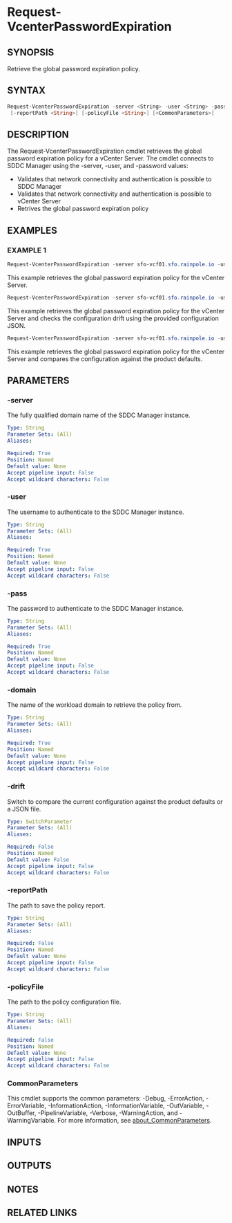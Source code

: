 # Request-VcenterPasswordExpiration

## SYNOPSIS

Retrieve the global password expiration policy.

## SYNTAX

```powershell
Request-VcenterPasswordExpiration -server <String> -user <String> -pass <String> -domain <String> [-drift]
 [-reportPath <String>] [-policyFile <String>] [<CommonParameters>]
```

## DESCRIPTION

The Request-VcenterPasswordExpiration cmdlet retrieves the global password expiration policy for a vCenter
Server.
The cmdlet connects to SDDC Manager using the -server, -user, and -password values:

- Validates that network connectivity and authentication is possible to SDDC Manager
- Validates that network connectivity and authentication is possible to vCenter Server
- Retrives the global password expiration policy

## EXAMPLES

### EXAMPLE 1

```powershell
Request-VcenterPasswordExpiration -server sfo-vcf01.sfo.rainpole.io -user administrator@vsphere.local -pass VMw@re1! -domain sfo-m01
```

This example retrieves the global password expiration policy for the vCenter Server.

```powershell
Request-VcenterPasswordExpiration -server sfo-vcf01.sfo.rainpole.io -user administrator@vsphere.local -pass VMw@re1! -domain sfo-m01 -drift -reportPath "F:\Reporting" -policyFile "passwordPolicyConfig.json"
```

This example retrieves the global password expiration policy for the vCenter Server and checks the configuration drift using the provided configuration JSON.

```powershell
Request-VcenterPasswordExpiration -server sfo-vcf01.sfo.rainpole.io -user administrator@vsphere.local -pass VMw@re1! -domain sfo-m01 -drift
```

This example retrieves the global password expiration policy for the vCenter Server and compares the configuration against the product defaults.

## PARAMETERS

### -server

The fully qualified domain name of the SDDC Manager instance.

```yaml
Type: String
Parameter Sets: (All)
Aliases:

Required: True
Position: Named
Default value: None
Accept pipeline input: False
Accept wildcard characters: False
```

### -user

The username to authenticate to the SDDC Manager instance.

```yaml
Type: String
Parameter Sets: (All)
Aliases:

Required: True
Position: Named
Default value: None
Accept pipeline input: False
Accept wildcard characters: False
```

### -pass

The password to authenticate to the SDDC Manager instance.

```yaml
Type: String
Parameter Sets: (All)
Aliases:

Required: True
Position: Named
Default value: None
Accept pipeline input: False
Accept wildcard characters: False
```

### -domain

The name of the workload domain to retrieve the policy from.

```yaml
Type: String
Parameter Sets: (All)
Aliases:

Required: True
Position: Named
Default value: None
Accept pipeline input: False
Accept wildcard characters: False
```

### -drift

Switch to compare the current configuration against the product defaults or a JSON file.

```yaml
Type: SwitchParameter
Parameter Sets: (All)
Aliases:

Required: False
Position: Named
Default value: False
Accept pipeline input: False
Accept wildcard characters: False
```

### -reportPath

The path to save the policy report.

```yaml
Type: String
Parameter Sets: (All)
Aliases:

Required: False
Position: Named
Default value: None
Accept pipeline input: False
Accept wildcard characters: False
```

### -policyFile

The path to the policy configuration file.

```yaml
Type: String
Parameter Sets: (All)
Aliases:

Required: False
Position: Named
Default value: None
Accept pipeline input: False
Accept wildcard characters: False
```

### CommonParameters

This cmdlet supports the common parameters: -Debug, -ErrorAction, -ErrorVariable, -InformationAction, -InformationVariable, -OutVariable, -OutBuffer, -PipelineVariable, -Verbose, -WarningAction, and -WarningVariable. For more information, see [about_CommonParameters](http://go.microsoft.com/fwlink/?LinkID=113216).

## INPUTS

## OUTPUTS

## NOTES

## RELATED LINKS
